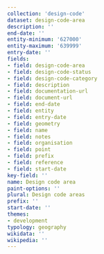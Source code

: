 ```yaml
---
collection: 'design-code'
dataset: design-code-area
description: ''
end-date: ''
entity-minimum: '627000'
entity-maximum: '639999'
entry-date: ''
fields:
- field: design-code-area
- field: design-code-status
- field: design-code-category
- field: description
- field: documentation-url
- field: document-url
- field: end-date
- field: entity
- field: entry-date
- field: geometry
- field: name
- field: notes
- field: organisation
- field: point
- field: prefix
- field: reference
- field: start-date
key-field: ''
name: Design code area
paint-options: ''
plural: Design code areas
prefix: ''
start-date: ''
themes:
- development
typology: geography
wikidata: ''
wikipedia: ''
---
```

